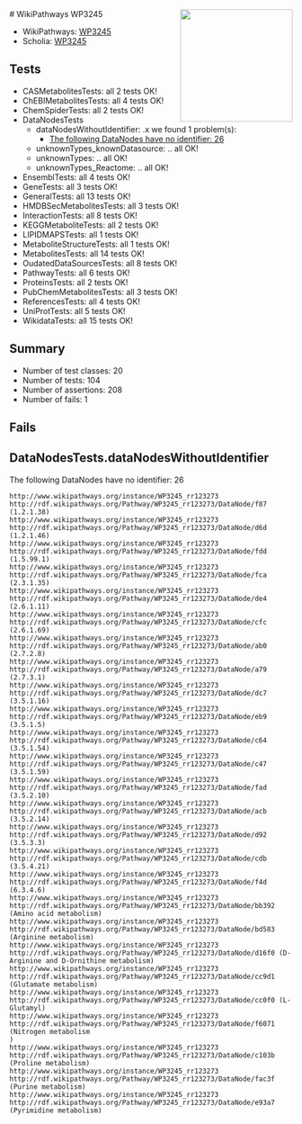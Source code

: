 <img style="float: right; width: 200px" src="https://upload.wikimedia.org/wikipedia/commons/thumb/8/83/Wplogo_with_text_500.png/640px-Wplogo_with_text_500.png" />
# WikiPathways WP3245

* WikiPathways: [WP3245](https://new.wikipathways.org/pathways/WP3245)
* Scholia: [WP3245](https://scholia.toolforge.org/wikipathways/WP3245)
## Tests
* CASMetabolitesTests: all 2 tests OK!
* ChEBIMetabolitesTests: all 4 tests OK!
* ChemSpiderTests: all 2 tests OK!
* DataNodesTests
    * dataNodesWithoutIdentifier: .x we found 1 problem(s):
        * [The following DataNodes have no identifier: 26](#8792c4b5)
    * unknownTypes_knownDatasource: .. all OK!
    * unknownTypes: .. all OK!
    * unknownTypes_Reactome: .. all OK!
* EnsemblTests: all 4 tests OK!
* GeneTests: all 3 tests OK!
* GeneralTests: all 13 tests OK!
* HMDBSecMetabolitesTests: all 3 tests OK!
* InteractionTests: all 8 tests OK!
* KEGGMetaboliteTests: all 2 tests OK!
* LIPIDMAPSTests: all 1 tests OK!
* MetaboliteStructureTests: all 1 tests OK!
* MetabolitesTests: all 14 tests OK!
* OudatedDataSourcesTests: all 8 tests OK!
* PathwayTests: all 6 tests OK!
* ProteinsTests: all 2 tests OK!
* PubChemMetabolitesTests: all 3 tests OK!
* ReferencesTests: all 4 tests OK!
* UniProtTests: all 5 tests OK!
* WikidataTests: all 15 tests OK!


## Summary

* Number of test classes: 20
* Number of tests: 104
* Number of assertions: 208
* Number of fails: 1

## Fails

<a name="8792c4b5" />

## DataNodesTests.dataNodesWithoutIdentifier

The following DataNodes have no identifier: 26
```
http://www.wikipathways.org/instance/WP3245_rr123273 http://rdf.wikipathways.org/Pathway/WP3245_rr123273/DataNode/f87 (1.2.1.38)
http://www.wikipathways.org/instance/WP3245_rr123273 http://rdf.wikipathways.org/Pathway/WP3245_rr123273/DataNode/d6d (1.2.1.46)
http://www.wikipathways.org/instance/WP3245_rr123273 http://rdf.wikipathways.org/Pathway/WP3245_rr123273/DataNode/fdd (1.5.99.1)
http://www.wikipathways.org/instance/WP3245_rr123273 http://rdf.wikipathways.org/Pathway/WP3245_rr123273/DataNode/fca (2.3.1.35)
http://www.wikipathways.org/instance/WP3245_rr123273 http://rdf.wikipathways.org/Pathway/WP3245_rr123273/DataNode/de4 (2.6.1.11)
http://www.wikipathways.org/instance/WP3245_rr123273 http://rdf.wikipathways.org/Pathway/WP3245_rr123273/DataNode/cfc (2.6.1.69)
http://www.wikipathways.org/instance/WP3245_rr123273 http://rdf.wikipathways.org/Pathway/WP3245_rr123273/DataNode/ab0 (2.7.2.8)
http://www.wikipathways.org/instance/WP3245_rr123273 http://rdf.wikipathways.org/Pathway/WP3245_rr123273/DataNode/a79 (2.7.3.1)
http://www.wikipathways.org/instance/WP3245_rr123273 http://rdf.wikipathways.org/Pathway/WP3245_rr123273/DataNode/dc7 (3.5.1.16)
http://www.wikipathways.org/instance/WP3245_rr123273 http://rdf.wikipathways.org/Pathway/WP3245_rr123273/DataNode/eb9 (3.5.1.5)
http://www.wikipathways.org/instance/WP3245_rr123273 http://rdf.wikipathways.org/Pathway/WP3245_rr123273/DataNode/c64 (3.5.1.54)
http://www.wikipathways.org/instance/WP3245_rr123273 http://rdf.wikipathways.org/Pathway/WP3245_rr123273/DataNode/c47 (3.5.1.59)
http://www.wikipathways.org/instance/WP3245_rr123273 http://rdf.wikipathways.org/Pathway/WP3245_rr123273/DataNode/fad (3.5.2.10)
http://www.wikipathways.org/instance/WP3245_rr123273 http://rdf.wikipathways.org/Pathway/WP3245_rr123273/DataNode/acb (3.5.2.14)
http://www.wikipathways.org/instance/WP3245_rr123273 http://rdf.wikipathways.org/Pathway/WP3245_rr123273/DataNode/d92 (3.5.3.3)
http://www.wikipathways.org/instance/WP3245_rr123273 http://rdf.wikipathways.org/Pathway/WP3245_rr123273/DataNode/cdb (3.5.4.21)
http://www.wikipathways.org/instance/WP3245_rr123273 http://rdf.wikipathways.org/Pathway/WP3245_rr123273/DataNode/f4d (6.3.4.6)
http://www.wikipathways.org/instance/WP3245_rr123273 http://rdf.wikipathways.org/Pathway/WP3245_rr123273/DataNode/bb392 (Amino acid metabolism)
http://www.wikipathways.org/instance/WP3245_rr123273 http://rdf.wikipathways.org/Pathway/WP3245_rr123273/DataNode/bd583 (Arginine metabolism)
http://www.wikipathways.org/instance/WP3245_rr123273 http://rdf.wikipathways.org/Pathway/WP3245_rr123273/DataNode/d16f0 (D-Arginine and D-Ornithine metabolism)
http://www.wikipathways.org/instance/WP3245_rr123273 http://rdf.wikipathways.org/Pathway/WP3245_rr123273/DataNode/cc9d1 (Glutamate metabolism)
http://www.wikipathways.org/instance/WP3245_rr123273 http://rdf.wikipathways.org/Pathway/WP3245_rr123273/DataNode/cc0f0 (L-Glutamyl)
http://www.wikipathways.org/instance/WP3245_rr123273 http://rdf.wikipathways.org/Pathway/WP3245_rr123273/DataNode/f6071 (Nitrogen metabolism
)
http://www.wikipathways.org/instance/WP3245_rr123273 http://rdf.wikipathways.org/Pathway/WP3245_rr123273/DataNode/c103b (Proline metabolism)
http://www.wikipathways.org/instance/WP3245_rr123273 http://rdf.wikipathways.org/Pathway/WP3245_rr123273/DataNode/fac3f (Purine metabolism)
http://www.wikipathways.org/instance/WP3245_rr123273 http://rdf.wikipathways.org/Pathway/WP3245_rr123273/DataNode/e93a7 (Pyrimidine metabolism)
```

